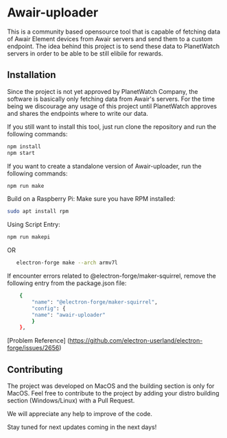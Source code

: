 # Awair-uploader
This is a community based opensource tool that is capable of fetching data of Awair Element devices from Awair servers and send them to a custom endpoint.
The idea behind this project is to send these data to PlanetWatch servers in order to be able to be still elibile for rewards.

## Installation
Since the project is not yet approved by PlanetWatch Company, the software is basically only fetching data from Awair's servers. For the time being we discourage any usage of this project until PlanetWatch approves and shares the endpoints where to write our data.

If you still want to install this tool, just run clone the repository and run the following commands:
```sh
npm install
npm start
```

If you want to create a standalone version of Awair-uploader, run the following commands:
```sh
npm run make
```

Build on a Raspberry Pi:
Make sure you have RPM installed:  
```sh
sudo apt install rpm
```
Using Script Entry:
```sh
npm run makepi
```
OR
```sh
   electron-forge make --arch armv7l
```

If encounter errors related to @electron-forge/maker-squirrel, remove the following entry from the package.json file: 
```sh
    {
        "name": "@electron-forge/maker-squirrel",
        "config": {
        "name": "awair-uploader"
        }
    },
```
[Problem Reference] (https://github.com/electron-userland/electron-forge/issues/2656)



## Contributing

The project was developed on MacOS and the building section is only for MacOS. Feel free to contribute to the project by adding your distro building section (Windows/Linux) with a Pull Request. 

We will appreciate any help to improve of the code.

Stay tuned for next updates coming in the next days!